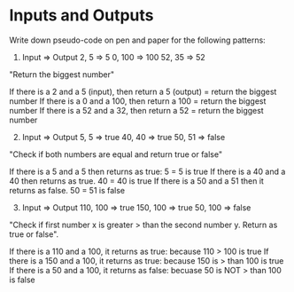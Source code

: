# Inputs and Outputs

Write down pseudo-code on pen and paper for the following patterns:

1.  Input => Output
    2, 5 => 5
    0, 100 => 100
    52, 35 => 52

"Return the biggest number"

If there is a 2 and a 5 (input), then return a 5 (output) = return the biggest number
If there is a 0 and a 100, then return a 100  = return the biggest number
If there is a 52 and a 32, then return a 52 = return the biggest number


2.  Input => Output
    5, 5 => true
    40, 40 => true
    50, 51 => false

"Check if both numbers are equal and return true or false"

If there is a 5 and a 5 then returns as true: 5 = 5 is true 
If there is a 40 and a 40 then returns as true. 40 = 40 is true
If there is a 50 and a 51 then it returns as false. 50 = 51 is false



3.  Input => Output
    110, 100 => true
    150, 100 => true
    50, 100 => false

"Check if first number x is greater > than the second number y. Return as true or false".

If there is a 110 and a 100, it returns as true: because 110 > 100 is true
If there is a 150 and a 100, it returns as true: because 150 is  > than 100 is true
If there is a 50 and a 100, it returns as false: becuase 50 is NOT > than 100 is false
